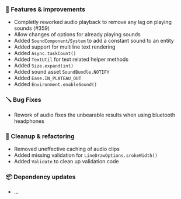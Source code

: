 ### 🚀 Features & improvements

- Completly reworked audio playback to remove any lag on playing sounds (#359)
- Allow changes of options for already playing sounds
- Added `SoundComponent`/`System` to add a constant sound to an entity
- Added support for multiline text rendering
- Added `Async.taskCount()`
- Added `TextUtil` for text related helper methods
- Added `Size.expand(int)`
- Added sound asset `SoundBundle.NOTIFY`
- Added `Ease.IN_PLATEAU_OUT`
- Added `Environment.enableSound()`

### 🪛 Bug Fixes

- Rework of audio fixes the unbearable results when using bluetooth headphones

### 🧽 Cleanup & refactoring

- Removed uneffective caching of audio clips
- Added missing validation for `LineDrawOptions.srokeWidth()`
- Added `Validate` to clean up validation code

### 📦 Dependency updates

- ...